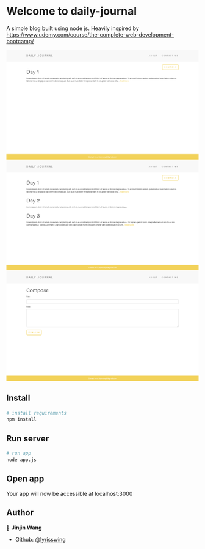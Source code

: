 # Welcome to daily-journal

A simple blog built using node js. Heavily inspired by https://www.udemy.com/course/the-complete-web-development-bootcamp/

![Home page](./public/static/home-page.png)
![Home page with multiple posts](./public/static/home-page-with-more-posts.png)
![Compose page](./public/static/compose-page.png)

## Install

```bash
# install requirements
npm install
```
## Run server

```bash
# run app
node app.js
```

## Open app

Your app will now be accessible at localhost:3000

## Author

👤 **Jinjin Wang**

* Github: [@lyrisswing](https://github.com/lyrisswing)
